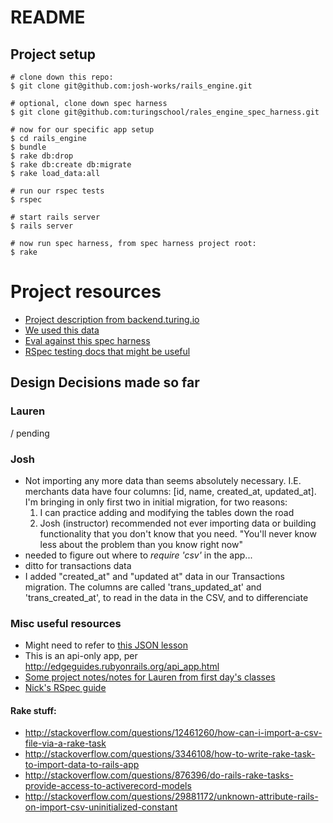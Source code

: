 # README

## Project setup

```shell
# clone down this repo:
$ git clone git@github.com:josh-works/rails_engine.git

# optional, clone down spec harness
$ git clone git@github.com:turingschool/rales_engine_spec_harness.git

# now for our specific app setup
$ cd rails_engine
$ bundle
$ rake db:drop
$ rake db:create db:migrate
$ rake load_data:all

# run our rspec tests
$ rspec

# start rails server
$ rails server

# now run spec harness, from spec harness project root:
$ rake
```

# Project resources

- [Project description from backend.turing.io](http://backend.turing.io/module3/projects/rails_engine)
- [We used this data]( https://github.com/turingschool-examples/sales_engine/tree/master/data)
- [Eval against this spec harness](https://github.com/turingschool/rales_engine_spec_harness)
- [RSpec testing docs that might be useful](https://github.com/rspec/rspec-rails#have_http_status)



## Design Decisions made so far

### Lauren
/ pending

### Josh
- Not importing any more data than seems absolutely necessary. I.E. merchants data have four columns: [id, name, created_at, updated_at]. I'm bringing in only first two in initial migration, for two reasons:
  1. I can practice adding and modifying the tables down the road
  2. Josh (instructor) recommended not ever importing data or building functionality that you don't know that you need. "You'll never know less about the problem than you know right now"
- needed to figure out where to _require 'csv'_ in the app...
- ditto for transactions data
- I added "created_at" and "updated at" data in our Transactions migration. The columns are called 'trans_updated_at' and 'trans_created_at', to read in the data in the CSV, and to differenciate

### Misc useful resources

- Might need to refer to [this JSON lesson](http://backend.turing.io/module3/lessons/json_fundementals)
- This is an api-only app, per http://edgeguides.rubyonrails.org/api_app.html
- [Some project notes/notes for Lauren from first day's classes](https://gist.github.com/josh-works/d1bfafccc392fee2cee5a2ecf61efc56)
- [Nick's RSpec guide](https://gist.github.com/NicholasJacques/6bf2a7733055844e6b5e6a73025726bc)

#### Rake stuff:
- http://stackoverflow.com/questions/12461260/how-can-i-import-a-csv-file-via-a-rake-task
- http://stackoverflow.com/questions/3346108/how-to-write-rake-task-to-import-data-to-rails-app
- http://stackoverflow.com/questions/876396/do-rails-rake-tasks-provide-access-to-activerecord-models
- http://stackoverflow.com/questions/29881172/unknown-attribute-rails-on-import-csv-uninitialized-constant
